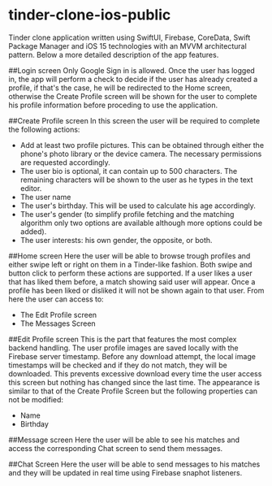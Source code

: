 # tinder-clone-ios-public
Tinder clone application written using SwiftUI, Firebase, CoreData, Swift Package Manager and iOS 15 technologies with an MVVM architectural pattern. Below a more detailed description of the app features.

##Login screen
Only Google Sign in is allowed. Once the user has logged in, the app will perform a check to decide if the user has already created a profile, if that's the case, he will be redirected to the Home screen, otherwise the Create Profile screen will be shown for the user to complete his profile information before proceding to use the application.

##Create Profile screen
In this screen the user will be required to complete the following actions:
* Add at least two profile pictures. This can be obtained through either the phone's photo library or the device camera. The necessary permissions are requested accordingly.
* The user bio is optional, it can contain up to 500 characters. The remaining characters will be shown to the user as he types in the text editor.
* The user name
* The user's birthday. This will be used to calculate his age accordingly.
* The user's gender (to simplify profile fetching and the matching algorithm only two options are available although more options could be added).
* The user interests: his own gender, the opposite, or both.

##Home screen
Here the user will be able to browse trough profiles and either swipe left or right on them in a Tinder-like fashion. Both swipe and button click to perform these actions are supported. If a user likes a user that has liked them before, a match showing said user will appear. Once a profile has been liked or disliked it will not be shown again to that user. From here the user can access to:
* The Edit Profile screen
* The Messages Screen

##Edit Profile screen
This is the part that features the most complex backend handling. The user profile images are saved locally with the Firebase server timestamp. Before any download attempt, the local image timestamps will be checked and if they do not match, they will be downloaded. This prevents excessive download every time the user access this screen but nothing has changed since the last time. The appearance is similar to that of the Create Profile Screen but the following properties can not be modified: 
* Name
* Birthday

##Message screen
Here the user will be able to see his matches and access the corresponding Chat screen to send them messages.

##Chat Screen
Here the user will be able to send messages to his matches and they will be updated in real time using Firebase snaphot listeners.

